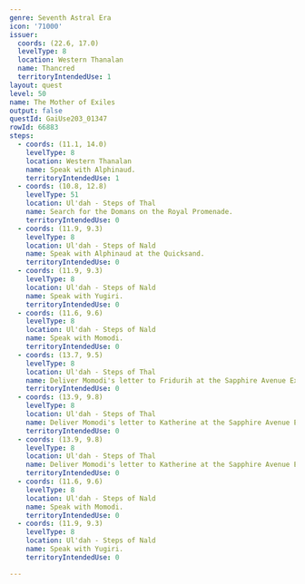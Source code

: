 ```yaml
---
genre: Seventh Astral Era
icon: '71000'
issuer:
  coords: (22.6, 17.0)
  levelType: 8
  location: Western Thanalan
  name: Thancred
  territoryIntendedUse: 1
layout: quest
level: 50
name: The Mother of Exiles
output: false
questId: GaiUse203_01347
rowId: 66883
steps:
  - coords: (11.1, 14.0)
    levelType: 8
    location: Western Thanalan
    name: Speak with Alphinaud.
    territoryIntendedUse: 1
  - coords: (10.8, 12.8)
    levelType: 51
    location: Ul'dah - Steps of Thal
    name: Search for the Domans on the Royal Promenade.
    territoryIntendedUse: 0
  - coords: (11.9, 9.3)
    levelType: 8
    location: Ul'dah - Steps of Nald
    name: Speak with Alphinaud at the Quicksand.
    territoryIntendedUse: 0
  - coords: (11.9, 9.3)
    levelType: 8
    location: Ul'dah - Steps of Nald
    name: Speak with Yugiri.
    territoryIntendedUse: 0
  - coords: (11.6, 9.6)
    levelType: 8
    location: Ul'dah - Steps of Nald
    name: Speak with Momodi.
    territoryIntendedUse: 0
  - coords: (13.7, 9.5)
    levelType: 8
    location: Ul'dah - Steps of Thal
    name: Deliver Momodi's letter to Fridurih at the Sapphire Avenue Exchange.
    territoryIntendedUse: 0
  - coords: (13.9, 9.8)
    levelType: 8
    location: Ul'dah - Steps of Thal
    name: Deliver Momodi's letter to Katherine at the Sapphire Avenue Exchange.
    territoryIntendedUse: 0
  - coords: (13.9, 9.8)
    levelType: 8
    location: Ul'dah - Steps of Thal
    name: Deliver Momodi's letter to Katherine at the Sapphire Avenue Exchange.
    territoryIntendedUse: 0
  - coords: (11.6, 9.6)
    levelType: 8
    location: Ul'dah - Steps of Nald
    name: Speak with Momodi.
    territoryIntendedUse: 0
  - coords: (11.9, 9.3)
    levelType: 8
    location: Ul'dah - Steps of Nald
    name: Speak with Yugiri.
    territoryIntendedUse: 0

---
```

